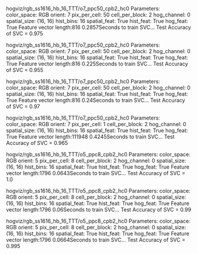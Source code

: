 

hogviz/rgb_ss1616_hb_16_TTT/o7_ppc50_cpb2_hc0
Parameters:
color_space: RGB
orient: 7
pix_per_cell: 50
cell_per_block: 2
hog_channel: 0
spatial_size: (16, 16)
hist_bins: 16
spatial_feat: True
hist_feat: True
hog_feat: True
Feature vector length:816
0.2857Seconds to train SVC...
Test Accuracy of SVC = 0.975

hogviz/rgb_ss1616_hb_16_TTT/o7_ppc50_cpb2_hc0
Parameters:
color_space: RGB
orient: 7
pix_per_cell: 50
cell_per_block: 2
hog_channel: 0
spatial_size: (16, 16)
hist_bins: 16
spatial_feat: True
hist_feat: True
hog_feat: True
Feature vector length:816
0.225Seconds to train SVC...
Test Accuracy of SVC = 0.955

hogviz/rgb_ss1616_hb_16_TTT/o7_ppc50_cpb2_hc0
Parameters:
color_space: RGB
orient: 7
pix_per_cell: 50
cell_per_block: 2
hog_channel: 0
spatial_size: (16, 16)
hist_bins: 16
spatial_feat: True
hist_feat: True
hog_feat: True
Feature vector length:816
0.24Seconds to train SVC...
Test Accuracy of SVC = 0.97

hogviz/rgb_ss1616_hb_16_TTT/o7_ppc50_cpb2_hc0
Parameters:
color_space: RGB
orient: 7
pix_per_cell: 1
cell_per_block: 2
hog_channel: 0
spatial_size: (16, 16)
hist_bins: 16
spatial_feat: True
hist_feat: True
hog_feat: True
Feature vector length:111948
0.4245Seconds to train SVC...
Test Accuracy of SVC = 0.965

hogviz/rgb_ss1616_hb_16_TTT/o5_ppc8_cpb2_hc0
Parameters:
color_space: RGB
orient: 5
pix_per_cell: 8
cell_per_block: 2
hog_channel: 0
spatial_size: (16, 16)
hist_bins: 16
spatial_feat: True
hist_feat: True
hog_feat: True
Feature vector length:1796
0.0643Seconds to train SVC...
Test Accuracy of SVC = 1.0

hogviz/rgb_ss1616_hb_16_TTT/o5_ppc8_cpb2_hc0
Parameters:
color_space: RGB
orient: 5
pix_per_cell: 8
cell_per_block: 2
hog_channel: 0
spatial_size: (16, 16)
hist_bins: 16
spatial_feat: True
hist_feat: True
hog_feat: True
Feature vector length:1796
0.06Seconds to train SVC...
Test Accuracy of SVC = 0.99

hogviz/rgb_ss1616_hb_16_TTT/o5_ppc8_cpb2_hc0
Parameters:
color_space: RGB
orient: 5
pix_per_cell: 8
cell_per_block: 2
hog_channel: 0
spatial_size: (16, 16)
hist_bins: 16
spatial_feat: True
hist_feat: True
hog_feat: True
Feature vector length:1796
0.0664Seconds to train SVC...
Test Accuracy of SVC = 0.995